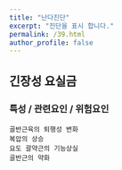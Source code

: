 ```yaml
---
title: "난다진단"
excerpt: "진단을 표시 합니다."
permalink: /39.html
author_profile: false
---
```

## 긴장성 요실금




### 특성 / 관련요인 / 위험요인

>                
    
    골반근육의 퇴행성 변화
    복압의 상승
    요도 괄약근의 기능상실
    골반근의 약화





